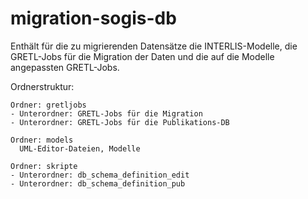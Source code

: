 # migration-sogis-db

Enthält für die zu migrierenden Datensätze die INTERLIS-Modelle, die GRETL-Jobs für die Migration der Daten und die auf die Modelle angepassten GRETL-Jobs.

Ordnerstruktur:
```
Ordner: gretljobs
- Unterordner: GRETL-Jobs für die Migration
- Unterordner: GRETL-Jobs für die Publikations-DB

Ordner: models
  UML-Editor-Dateien, Modelle

Ordner: skripte
- Unterordner: db_schema_definition_edit
- Unterordner: db_schema_definition_pub
```

